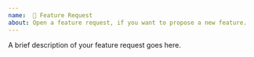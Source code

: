 ```yaml
---
name:  📮 Feature Request
about: Open a feature request, if you want to propose a new feature.
---
```


A brief description of your feature request goes here.


<!--
If you want to discuss the feature you're imagining, please make sure to keep
those discussions on the forum at https://our.umbraco.com/ (choose the
category "Contributing to Umbraco", Umbraco HQ follows all new topics there).

Once you've come to a conclusion in the discussion, feel free to propose the
new feature here. 
-->
